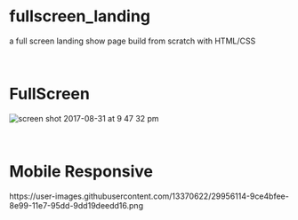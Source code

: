 # fullscreen_landing
a full screen landing show page build from scratch with HTML/CSS

<br>

<h1> FullScreen</h1>

![screen shot 2017-08-31 at 9 47 32 pm](https://user-images.githubusercontent.com/13370622/29956074-64d7ed74-8e99-11e7-87a5-25bab4e213fd.png)

<br>

<h1> Mobile Responsive</h1>
https://user-images.githubusercontent.com/13370622/29956114-9ce4bfee-8e99-11e7-95dd-9dd19deedd16.png
